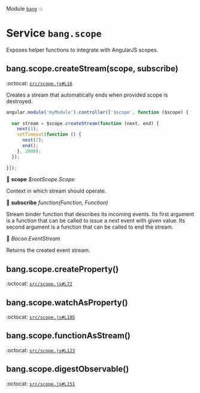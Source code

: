 Module [`bang`](index.md) :boom:
# Service `bang.scope`

Exposes helper functions to integrate with AngularJS scopes.

## bang.scope.createStream(scope, subscribe)

:octocat: [`src/scope.js#L16`](https://github.com/nouncy/bangjs/tree/master/src/scope.js#L16)

Creates a stream that automatically ends when provided scope is
destroyed.

```js
angular.module('myModule').controller(['$scope', function ($scope) {
	 
  var stream = $scope.createStream(function (next, end) {
    next(1);
    setTimeout(function () {
      next(2);
      end();
    }, 2000);
  });
  
}]);
```

:baby_bottle: **scope** _$rootScope.Scope_

Context in which stream should operate.

:baby_bottle: **subscribe** _function(Function, Function)_

Stream binder function
  that describes its incoming events. Its first argument is a function
  that can be called to issue a next event with given value. Its second
  argument is a function that can be called to end the stream.

:dash: _Bacon.EventStream_

Returns the created event stream.
## bang.scope.createProperty()

:octocat: [`src/scope.js#L72`](https://github.com/nouncy/bangjs/tree/master/src/scope.js#L72)



## bang.scope.watchAsProperty()

:octocat: [`src/scope.js#L105`](https://github.com/nouncy/bangjs/tree/master/src/scope.js#L105)



## bang.scope.functionAsStream()

:octocat: [`src/scope.js#L123`](https://github.com/nouncy/bangjs/tree/master/src/scope.js#L123)



## bang.scope.digestObservable()

:octocat: [`src/scope.js#L151`](https://github.com/nouncy/bangjs/tree/master/src/scope.js#L151)




